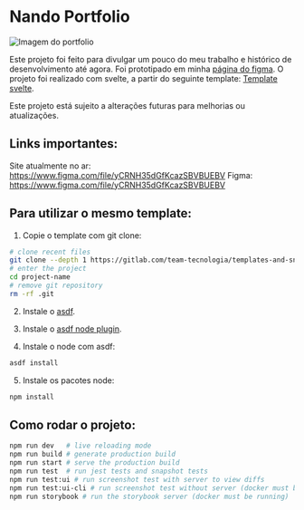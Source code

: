 # Nando Portfolio

![Imagem do portfolio](https://imgur.com/B5rLPfi.png)

Este projeto foi feito para divulgar um pouco do meu trabalho e histórico de desenvolvimento até agora. Foi prototipado em minha [página do figma](https://www.figma.com/file/yCRNH35dGfKcazSBVBUEBV/Portif%C3%B3lio-Nando?node-id=0%3A1). O projeto foi realizado com svelte, a partir do seguinte template: [Template svelte](https://gitlab.com/team-tecnologia/templates-and-snippets/svelte-template).

Este projeto está sujeito a alterações futuras para melhorias ou atualizações.

## Links importantes:

Site atualmente no ar: https://www.figma.com/file/yCRNH35dGfKcazSBVBUEBV
Figma: https://www.figma.com/file/yCRNH35dGfKcazSBVBUEBV

## Para utilizar o mesmo template:

1. Copie o template com git clone:

```sh
# clone recent files
git clone --depth 1 https://gitlab.com/team-tecnologia/templates-and-snippets/svelte-template project-name
# enter the project
cd project-name
# remove git repository
rm -rf .git
```

2. Instale o [asdf](https://asdf-vm.com/).

3. Instale o [asdf node plugin](https://github.com/asdf-vm/asdf-nodejs).

4. Instale o node com asdf:

```sh
asdf install
```

5. Instale os pacotes node:

```sh
npm install
```

## Como rodar o projeto:

```sh
npm run dev   # live reloading mode
npm run build # generate production build
npm run start # serve the production build
npm run test  # run jest tests and snapshot tests
npm run test:ui # run screenshot test with server to view diffs
npm run test:ui-cli # run screenshot test without server (docker must be running)
npm run storybook # run the storybook server (docker must be running)
```
